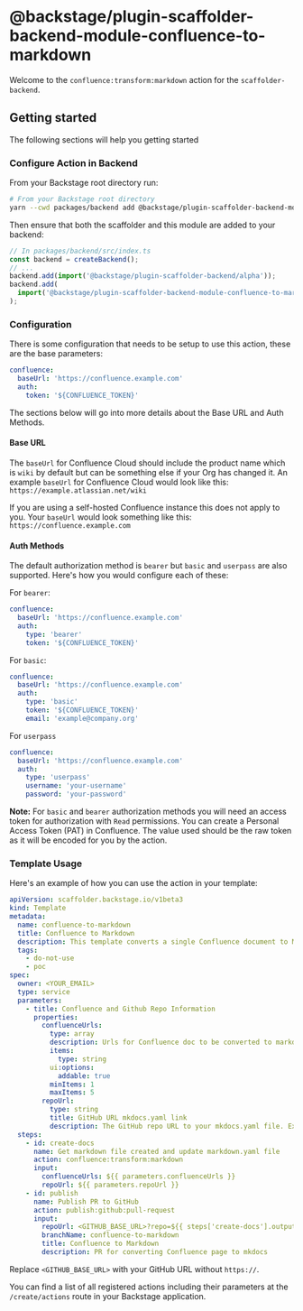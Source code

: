 # @backstage/plugin-scaffolder-backend-module-confluence-to-markdown

Welcome to the `confluence:transform:markdown` action for the `scaffolder-backend`.

## Getting started

The following sections will help you getting started

### Configure Action in Backend

From your Backstage root directory run:

```bash
# From your Backstage root directory
yarn --cwd packages/backend add @backstage/plugin-scaffolder-backend-module-confluence-to-markdown
```

Then ensure that both the scaffolder and this module are added to your backend:

```typescript
// In packages/backend/src/index.ts
const backend = createBackend();
// ...
backend.add(import('@backstage/plugin-scaffolder-backend/alpha'));
backend.add(
  import('@backstage/plugin-scaffolder-backend-module-confluence-to-markdown'),
);
```

### Configuration

There is some configuration that needs to be setup to use this action, these are the base parameters:

```yaml
confluence:
  baseUrl: 'https://confluence.example.com'
  auth:
    token: '${CONFLUENCE_TOKEN}'
```

The sections below will go into more details about the Base URL and Auth Methods.

#### Base URL

The `baseUrl` for Confluence Cloud should include the product name which is `wiki` by default but can be something else if your Org has changed it. An example `baseUrl` for Confluence Cloud would look like this: `https://example.atlassian.net/wiki`

If you are using a self-hosted Confluence instance this does not apply to you. Your `baseUrl` would look something like this: `https://confluence.example.com`

#### Auth Methods

The default authorization method is `bearer` but `basic` and `userpass` are also supported. Here's how you would configure each of these:

For `bearer`:

```yaml
confluence:
  baseUrl: 'https://confluence.example.com'
  auth:
    type: 'bearer'
    token: '${CONFLUENCE_TOKEN}'
```

For `basic`:

```yaml
confluence:
  baseUrl: 'https://confluence.example.com'
  auth:
    type: 'basic'
    token: '${CONFLUENCE_TOKEN}'
    email: 'example@company.org'
```

For `userpass`

```yaml
confluence:
  baseUrl: 'https://confluence.example.com'
  auth:
    type: 'userpass'
    username: 'your-username'
    password: 'your-password'
```

**Note:** For `basic` and `bearer` authorization methods you will need an access token for authorization with `Read` permissions. You can create a Personal Access Token (PAT) in Confluence. The value used should be the raw token as it will be encoded for you by the action.

### Template Usage

Here's an example of how you can use the action in your template:

```yaml
apiVersion: scaffolder.backstage.io/v1beta3
kind: Template
metadata:
  name: confluence-to-markdown
  title: Confluence to Markdown
  description: This template converts a single Confluence document to Markdown for Techdocs and adds it to a given GitHub repo.
  tags:
    - do-not-use
    - poc
spec:
  owner: <YOUR_EMAIL>
  type: service
  parameters:
    - title: Confluence and Github Repo Information
      properties:
        confluenceUrls:
          type: array
          description: Urls for Confluence doc to be converted to markdown. In format <CONFLUENCE_BASE_URL>/display/<SPACEKEY>/<PAGE+TITLE> or <CONFLUENCE_BASE_URL>/spaces/<SPACEKEY>/pages/<PAGEID>/<PAGE+TITLE> for Confluence cloud
          items:
            type: string
          ui:options:
            addable: true
          minItems: 1
          maxItems: 5
        repoUrl:
          type: string
          title: GitHub URL mkdocs.yaml link
          description: The GitHub repo URL to your mkdocs.yaml file. Example <https://github.com/blob/master/mkdocs.yml>
  steps:
    - id: create-docs
      name: Get markdown file created and update markdown.yaml file
      action: confluence:transform:markdown
      input:
        confluenceUrls: ${{ parameters.confluenceUrls }}
        repoUrl: ${{ parameters.repoUrl }}
    - id: publish
      name: Publish PR to GitHub
      action: publish:github:pull-request
      input:
        repoUrl: <GITHUB_BASE_URL>?repo=${{ steps['create-docs'].output.repo }}&owner=${{ steps['create-docs'].output.owner }}
        branchName: confluence-to-markdown
        title: Confluence to Markdown
        description: PR for converting Confluence page to mkdocs
```

Replace `<GITHUB_BASE_URL>` with your GitHub URL without `https://`.

You can find a list of all registered actions including their parameters at the `/create/actions` route in your Backstage application.
